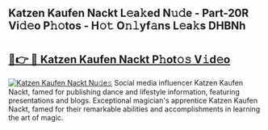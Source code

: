 ## Katzen Kaufen Nackt L𝚎a𝚔ed N𝚞𝚍e - Part-20R Vi𝚍𝚎o P𝚑𝚘tos - H𝚘𝚝 O𝚗𝚕yf𝚊ns L𝚎a𝚔s DHBNh

# <h2><a href="http://kfd23jl.oniu.top/?m=Katzen+Kaufen+Nackt">🔗👉 🔴 Katzen Kaufen Nackt P𝚑ot𝚘𝚜 V𝚒d𝚎o</a></h2>

[![Katzen Kaufen Nackt Nu𝚍e𝚜](https://i.imgur.com/0qMVB7G.gif)](http://kfd23jl.oniu.top/?m=Katzen+Kaufen+Nackt)
Social media influencer Katzen Kaufen Nackt, famed for publishing dance and lifestyle information, featuring presentations and blogs. Exceptional magician's apprentice Katzen Kaufen Nackt, famed for their remarkable abilities and accomplishments in learning the art of magic.  
